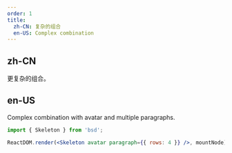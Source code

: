 ```yaml
---
order: 1
title:
  zh-CN: 复杂的组合
  en-US: Complex combination
---
```


## zh-CN

更复杂的组合。

## en-US

Complex combination with avatar and multiple paragraphs.

```jsx
import { Skeleton } from 'bsd';

ReactDOM.render(<Skeleton avatar paragraph={{ rows: 4 }} />, mountNode);
```
